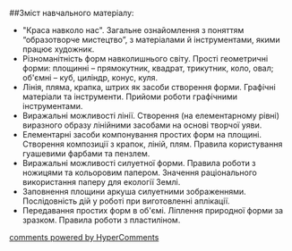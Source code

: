 <div id="hypercomments_widget" class="js-hypercomments-widget invisible"></div>

##Зміст навчального матеріалу:

*	"Краса навколо нас". Загальне ознайомлення з поняттям “образотворче мистецтво”, з матеріалами й інструментами, якими працює художник.
*	Різноманітність форм навколишнього світу. Прості геометричні форми: площинні – прямокутник, квадрат, трикутник, коло, овал; об'ємні – куб, циліндр, конус, куля.
*	Лінія, пляма, крапка, штрих як засоби створення форми. Графічні матеріали та інструменти. Прийоми роботи графічними інструментами.
*	Виражальні можливості лінії. Створення (на елементарному рівні) виразного образу лінійними засобами на основі творчої уяви.
*	Елементарні засоби компонування простих форм на площині. Створення композиції з крапок, ліній, плям. Правила користування гуашевими фарбами та пензлем.
*	Виражальні можливості силуетної форми. Правила роботи з ножицями та кольоровим папером. Значення раціонального використання паперу для екології Землі.
*	Заповнення площини аркуша силуетними зображеннями. Послідовність дій у роботі при виготовленні аплікації.
*	Передавання простих форм в об'ємі. Ліплення природної форми за зразком. Правила роботи з пластиліном.


<!--

*	Бесіда “Краса навколо нас”. Загальне ознайомлення з поняттям “образотворче мистецтво”, з матеріалами й інструментами, якими працює художник.

*	Різноманітність форм навколишнього світу. Прості геометричні форми: площинні – прямокутник, квадрат, трикутник, коло, овал;        об’ємні – куб, циліндр, конус, куля.

*	Лінія, пляма, крапка, штрих як засоби створення форми. Графічні матеріали та інструменти. Прийоми роботи графічними інструментами.

*	Види і типи ліній. Виражальні можливості лінії. Створення (на елементарному рівні) виразного образу лінійними засобами на основі творчої уяви.

*	Елементарні засоби компонування простих форм на площині. Створення композиції з крапок, ліній, плям. Правила користування гуашевими фарбами та пензлем. 

*	Виражальні можливості силуетної форми. Виготовлення силуетних форм за допомогою шаблонів. Правила роботи з ножицями та кольоровим папером. Значення раціонального використання паперу для екології Землі.

*	Заповнення площини аркуша силуетними зображеннями. Послідовність дій у роботі при виготовленні аплікації з природних матеріалів.

*	Передавання простих форм в об’ємі. Ліплення природної форми за зразком. Правила роботи з пластиліном.-->


<div class="js-hypercomments-container">
    <a href="http://hypercomments.com" class="hc-link" title="comments widget">comments powered by HyperComments</a>
</div>